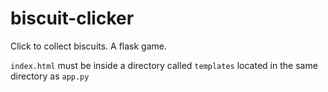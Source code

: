 # biscuit-clicker
Click to collect biscuits. A flask game.

`index.html` must be inside a directory called `templates` located in the same directory as `app.py`
